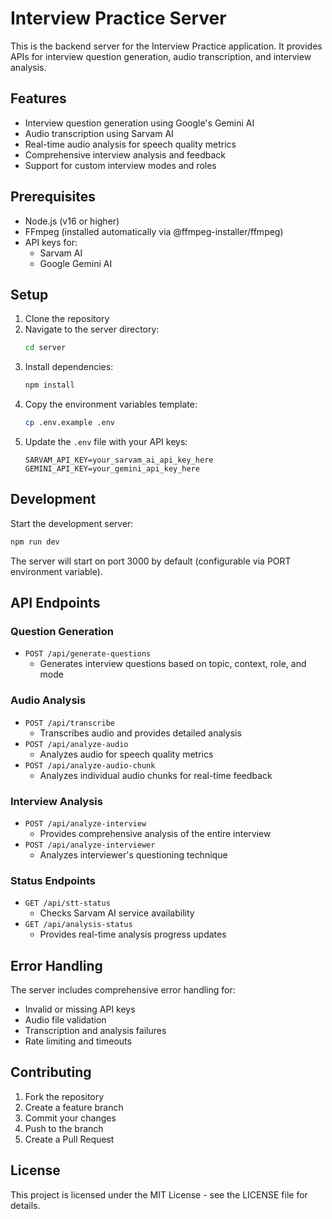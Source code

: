# Interview Practice Server

This is the backend server for the Interview Practice application. It provides APIs for interview question generation, audio transcription, and interview analysis.

## Features

- Interview question generation using Google's Gemini AI
- Audio transcription using Sarvam AI
- Real-time audio analysis for speech quality metrics
- Comprehensive interview analysis and feedback
- Support for custom interview modes and roles

## Prerequisites

- Node.js (v16 or higher)
- FFmpeg (installed automatically via @ffmpeg-installer/ffmpeg)
- API keys for:
  - Sarvam AI
  - Google Gemini AI

## Setup

1. Clone the repository
2. Navigate to the server directory:
   ```bash
   cd server
   ```
3. Install dependencies:
   ```bash
   npm install
   ```
4. Copy the environment variables template:
   ```bash
   cp .env.example .env
   ```
5. Update the `.env` file with your API keys:
   ```
   SARVAM_API_KEY=your_sarvam_ai_api_key_here
   GEMINI_API_KEY=your_gemini_api_key_here
   ```

## Development

Start the development server:
```bash
npm run dev
```

The server will start on port 3000 by default (configurable via PORT environment variable).

## API Endpoints

### Question Generation
- `POST /api/generate-questions`
  - Generates interview questions based on topic, context, role, and mode

### Audio Analysis
- `POST /api/transcribe`
  - Transcribes audio and provides detailed analysis
- `POST /api/analyze-audio`
  - Analyzes audio for speech quality metrics
- `POST /api/analyze-audio-chunk`
  - Analyzes individual audio chunks for real-time feedback

### Interview Analysis
- `POST /api/analyze-interview`
  - Provides comprehensive analysis of the entire interview
- `POST /api/analyze-interviewer`
  - Analyzes interviewer's questioning technique

### Status Endpoints
- `GET /api/stt-status`
  - Checks Sarvam AI service availability
- `GET /api/analysis-status`
  - Provides real-time analysis progress updates

## Error Handling

The server includes comprehensive error handling for:
- Invalid or missing API keys
- Audio file validation
- Transcription and analysis failures
- Rate limiting and timeouts

## Contributing

1. Fork the repository
2. Create a feature branch
3. Commit your changes
4. Push to the branch
5. Create a Pull Request

## License

This project is licensed under the MIT License - see the LICENSE file for details. 